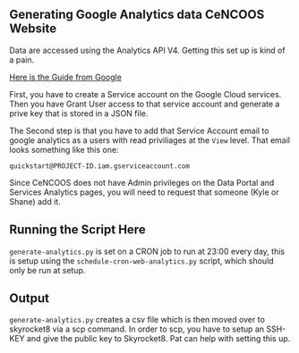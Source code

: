 ## Generating Google Analytics data CeNCOOS Website ##

Data are accessed using the Analytics API V4. Getting this set up is kind of a pain.

[Here is the Guide from Google](https://developers.google.com/analytics/devguides/reporting/core/v4/quickstart/service-py)

First, you have to create a Service account on the Google Cloud services. Then you have Grant User access to that service account and generate a prive key that is stored in a JSON file.

The Second step is that you have to add that Service Account email to google analytics as a users with read priviliages at the `View` level. That email looks something like this one:

`quickstart@PROJECT-ID.iam.gserviceaccount.com`

Since CeNCOOS does not have Admin privileges on the Data Portal and Services Analytics pages, you will need to request that someone (Kyle or Shane) add it.

## Running the Script Here
`generate-analytics.py` is set on a CRON job to run at 23:00 every day, this is setup using the `schedule-cron-web-analytics.py` script, which should only be run at setup.

## Output
`generate-analytics.py` creates a csv file which is then moved over to skyrocket8 via a scp command. In order to scp, you have to setup an SSH-KEY and give the public key to Skyrocket8. Pat can help with setting this up.


